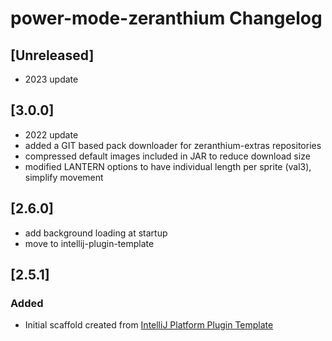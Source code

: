 <!-- Keep a Changelog guide -> https://keepachangelog.com -->

# power-mode-zeranthium Changelog
## [Unreleased]
- 2023 update



## [3.0.0]
- 2022 update
- added a GIT based pack downloader for zeranthium-extras repositories
- compressed default images included in JAR to reduce download size
- modified LANTERN options to have individual length per sprite (val3), simplify movement

## [2.6.0]
- add background loading at startup
- move to intellij-plugin-template

## [2.5.1]
### Added
- Initial scaffold created from [IntelliJ Platform Plugin Template](https://github.com/JetBrains/intellij-platform-plugin-template)
